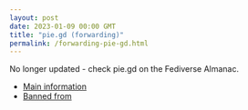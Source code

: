 ```yaml
---
layout: post
date: 2023-01-09 00:00 GMT
title: "pie.gd (forwarding)"
permalink: /forwarding-pie-gd.html
---
```


No longer updated - check pie.gd on the Fediverse Almanac.

* [Main information](https://www.fediversealmanac.com/api/v1/instances/pie.gd)
* [Banned from](https://www.fediversealmanac.com/api/v1/instances/pie.gd/banned_from)

